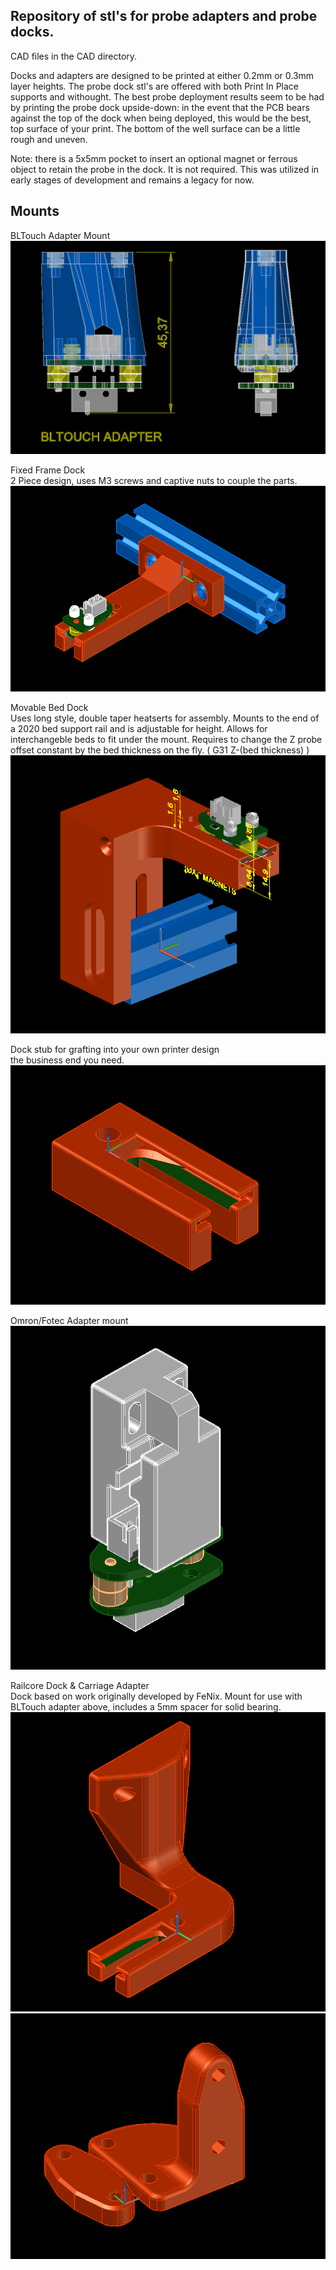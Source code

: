 ## Repository of stl's for probe adapters and probe docks. 

CAD files in the CAD directory. 

Docks and adapters are designed to be printed at either 0.2mm or 0.3mm layer heights. The probe dock stl's are offered with both Print In Place supports and withought. The best probe deployment results seem to be had by printing the probe dock upside-down: in the event that the PCB bears against the top of the dock when being deployed, this would be the best, top surface of your print. The bottom of the well surface can be a little rough and uneven.  

Note: there is a 5x5mm pocket to insert an optional magnet or ferrous object to retain the probe in the dock. It is not required. This was utilized in early stages of development and remains a legacy for now. 

## Mounts
BLTouch Adapter Mount
![iso](/images/BLT_Adapter.png)   

Fixed Frame Dock  
2 Piece design, uses M3 screws and captive nuts to couple the parts.   
![Probe docked in Frame mounted fixed dock](/images/Probe_Docked.png)  

Movable Bed Dock  
Uses long style, double taper heatserts for assembly. Mounts to the end of a 2020 bed support rail and is adjustable for height. Allows for interchangeble beds to fit under the mount. Requires to change the Z probe offset constant by the bed thickness on the fly. ( G31 Z-(bed thickness) )     
![iso](/images/2020Rail_Mount.png) 

Dock stub for grafting into your own printer design  
the business end you need. 
![iso](/images/Grafting_Stub.png)  

Omron/Fotec Adapter mount   
![iso](/images/OmronFotec.png)  

Railcore Dock & Carriage Adapter  
Dock based on work originally developed by FeNix. Mount for use with BLTouch adapter above, includes a 5mm spacer for solid bearing.
![iso](/images/RailCoreDock.png)  
![iso](/images/RailCoreMount.png)  
